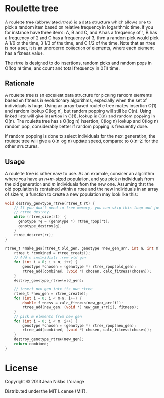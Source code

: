 # Roulette tree

A roulette tree (abbreviated *rtree*) is a data structure which allows one to
pick a random item based on relative frequency in logarithmic time. If you for
instance have three items: A, B and C, and A has a frequency of 1, B has a
frequency of 2 and C has a frequency of 3, then a random pick would pick A 1/6
of the time, B 1/3 of the time, and C 1/2 of the time. Note that an rtree is not
a set, it is an unordered collection of elements, where each element has a
fitness value.

The rtree is designed to do insertions, random picks and random pops in
O(log n) time, and count and total frequency in O(1) time.

## Rationale

A roulette tree is an excellent data structure for picking random elements based
on fitness in evolutionary algorithms, especially when the set of individuals is
huge. Using an array-based roulette tree makes insertion O(1) and random lookup
O(log n), but random popping will still be O(n). Using linked lists will give
insertion in O(1), lookup is O(n) and random popping in O(n). The roulette tree
has a O(log n) insertion, O(log n) lookup and O(log n) random pop, considerably
better if random popping is frequently done.

If random popping is done to select individuals for the next generation, the
roulette tree will give a O(n log n) update speed, compared to O(n^2) for the
other structures.

## Usage

A roulette tree is rather easy to use. As an example, consider an algorithm
where you have an *n+m*-sized population, and you pick *n* individuals from the
old generation and *m* individuals from the new one. Assuming that the old
population is contained within a rtree and the new individuals in an array of
size *m*, a function to create a new population may look like this:

```c
void destroy_genotype_rtree(rtree_t rt) {
    // If you don't need to free memory, you can skip this loop and just do
    // rtree_destroy.
    while (rtree_size(rt)) {
      genotype *g = (genotype *) rtree_rpop(rt);
      genotype_destroy(g);
    }
    rtree_destroy(rt);
}

rtree_t *make_gen(rtree_t old_gen, genotype *new_gen_arr, int n, int m) {
    rtree_t *combined = rtree_create();
    // Add n individials from old gen
    for (int i = 0; i < n; i++) {
        genotype *chosen = (genotype *) rtree_rpop(old_gen);
        rtree_add(combined, (void *) chosen, calc_fitness(chosen));
    }
    destroy_genotype_rtree(old_gen);

    // insert new gen into its own rtree
    rtree_t *new_gen = rtree_create();
    for (int i = 0; i < m+n; i++) {
        double fitness = calc_fitness(new_gen_arr[i]);
        rtree_add(new_gen, (void *) new_gen_arr[i], fitness);
    }
    // pick m elements from new gen
    for (int i = 0; i < m; i++) {
        genotype *chosen = (genotype *) rtree_rpop(new_gen);
        rtree_add(combined, (void *) chosen, calc_fitness(chosen));
    }
    destroy_genotype_rtree(new_gen);
    return combined;
}
```


# License

Copyright © 2013 Jean Niklas L'orange

Distributed under the MIT License (MIT).
